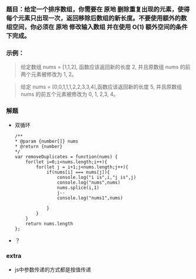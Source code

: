 ### 题目：给定一个排序数组，你需要在 原地 删除重复出现的元素，使得每个元素只出现一次，返回移除后数组的新长度。不要使用额外的数组空间，你必须在 原地 修改输入数组 并在使用 O(1) 额外空间的条件下完成。

### 示例：
> 给定数组 nums = [1,1,2], 函数应该返回新的长度 2, 并且原数组 nums 的前两个元素被修改为 1, 2。 

> 给定 nums = [0,0,1,1,1,2,2,3,3,4],函数应该返回新的长度 5, 并且原数组 nums 的前五个元素被修改为 0, 1, 2,3, 4。

### 解题
* 双循环
    ```
    /**
    * @param {number[]} nums
    * @return {number}
    */
    var removeDuplicates = function(nums) {
        for(let i=0;i<nums.length;i++){
            for(let j = i+1;j<nums.length;j++){
                if(nums[i] === nums[j]){
                    console.log("i is",i,"j is",j)
                    console.log("nums",nums)
                    nums.splice(i,1)
                    j--
                    console.log("nums1",nums)

                }
            }
        }
        return nums.length
    };
* ？

### extra
* js中参数传递的方式都是按值传递



